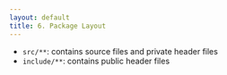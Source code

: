 ```yaml
---
layout: default
title: 6. Package Layout
---
```


* `src/**`: contains source files and private header files
* `include/**`: contains public header files
